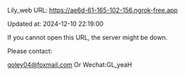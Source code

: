 Lily_web URL: https://ae6d-61-165-102-156.ngrok-free.app

Updated at: 2024-12-10 22:19:00

If you cannot open this URL, the server might be down.

Please contact: 

goley04@foxmail.com Or Wechat:GL_yeaH